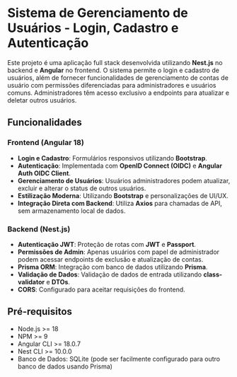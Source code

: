 # Sistema de Gerenciamento de Usuários - Login, Cadastro e Autenticação

Este projeto é uma aplicação full stack desenvolvida utilizando **Nest.js** no backend e **Angular** no frontend. O sistema permite o login e cadastro de usuários, além de fornecer funcionalidades de gerenciamento de contas de usuário com permissões diferenciadas para administradores e usuários comuns. Administradores têm acesso exclusivo a endpoints para atualizar e deletar outros usuários.

## Funcionalidades

### Frontend (Angular 18)
- **Login e Cadastro**: Formulários responsivos utilizando **Bootstrap**.
- **Autenticação**: Implementada com **OpenID Connect (OIDC)** e **Angular Auth OIDC Client**.
- **Gerenciamento de Usuários**: Usuários administradores podem atualizar, excluir e alterar o status de outros usuários.
- **Estilização Moderna**: Utilizando **Bootstrap** e personalizações de UI/UX.
- **Integração Direta com Backend**: Utiliza **Axios** para chamadas de API, sem armazenamento local de dados.

### Backend (Nest.js)
- **Autenticação JWT**: Proteção de rotas com **JWT** e **Passport**.
- **Permissões de Admin**: Apenas usuários com papel de administrador podem acessar endpoints de exclusão e atualização de contas.
- **Prisma ORM**: Integração com banco de dados utilizando **Prisma**.
- **Validação de Dados**: Validação de dados de entrada utilizando **class-validator** e **DTOs**.
- **CORS**: Configurado para aceitar requisições do frontend.

## Pré-requisitos

- Node.js >= 18
- NPM >= 9
- Angular CLI >= 18.0.7
- Nest CLI >= 10.0.0
- Banco de Dados: SQLite (pode ser facilmente configurado para outro banco de dados usando Prisma)
